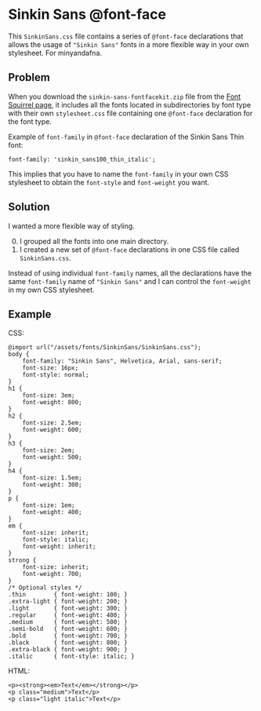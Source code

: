 Sinkin Sans @font-face
======================

This `SinkinSans.css` file contains a series of `@font-face` declarations that allows the usage of `"Sinkin Sans"` fonts in a more flexible way in your own stylesheet. For minyandafna.


Problem
-------

When you download the `sinkin-sans-fontfacekit.zip` file from the [Font Squirrel page](http://www.fontsquirrel.com/fonts/sinkin-sans), it includes all the fonts located in subdirectories by font type with their own `stylesheet.css` file containing one `@font-face` declaration for the font type.

Example of `font-family` in `@font-face` declaration of the Sinkin Sans Thin font:

    font-family: 'sinkin_sans100_thin_italic';

This implies that you have to name the `font-family` in your own CSS stylesheet to obtain the `font-style` and `font-weight` you want.


Solution
--------

I wanted a more flexible way of styling.

0. I grouped all the fonts into one main directory.
0. I created a new set of `@font-face` declarations in one CSS file called `SinkinSans.css`.

Instead of using individual `font-family` names, all the declarations have the same `font-family` name of `"Sinkin Sans"` and I can control the `font-weight` in my own CSS stylesheet.


Example
-------

CSS:

    @import url("/assets/fonts/SinkinSans/SinkinSans.css");
    body {
        font-family: "Sinkin Sans", Helvetica, Arial, sans-serif;
        font-size: 16px;
        font-style: normal;
    }
    h1 {
        font-size: 3em;
        font-weight: 800;
    }
    h2 {
        font-size: 2.5em;
        font-weight: 600;
    }
    h3 {
        font-size: 2em;
        font-weight: 500;
    }
    h4 {
        font-size: 1.5em;
        font-weight: 300;
    }
    p {
        font-size: 1em;
        font-weight: 400;
    }
    em {
        font-size: inherit;
        font-style: italic;
        font-weight: inherit;
    }
    strong {
        font-size: inherit;
        font-weight: 700;
    }
    /* Optional styles */
    .thin        { font-weight: 100; }
    .extra-light { font-weight: 200; }
    .light       { font-weight: 300; }
    .regular     { font-weight: 400; }
    .medium      { font-weight: 500; }
    .semi-bold   { font-weight: 600; }
    .bold        { font-weight: 700; }
    .black       { font-weight: 800; }
    .extra-black { font-weight: 900; }
    .italic      { font-style: italic; }

HTML:

    <p><strong><em>Text</em></strong></p>
    <p class="medium">Text</p>
    <p class="light italic">Text</p>
